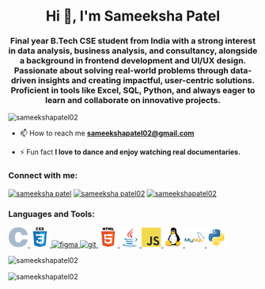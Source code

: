 <h1 align="center">Hi 👋, I'm Sameeksha Patel</h1>
<h3 align="center">Final year B.Tech CSE student from India with a strong interest in data analysis, business analysis, and consultancy, alongside a background in frontend development and UI/UX design. Passionate about solving real-world problems through data-driven insights and creating impactful, user-centric solutions. Proficient in tools like Excel, SQL, Python, and always eager to learn and collaborate on innovative projects.</h3>

<p align="left"> <img src="https://komarev.com/ghpvc/?username=sameekshapatel02&label=Profile%20views&color=0e75b6&style=flat" alt="sameekshapatel02" /> </p>

- 📫 How to reach me **sameekshapatel02@gmail.com**

- ⚡ Fun fact **I love to dance and enjoy watching real documentaries.**

<h3 align="left">Connect with me:</h3>
<p align="left">
<a href="https://linkedin.com/in/sameeksha patel" target="blank"><img align="center" src="https://raw.githubusercontent.com/rahuldkjain/github-profile-readme-generator/master/src/images/icons/Social/linked-in-alt.svg" alt="sameeksha patel" height="30" width="40" /></a>
<a href="https://www.behance.net/sameeksha patel02" target="blank"><img align="center" src="https://raw.githubusercontent.com/rahuldkjain/github-profile-readme-generator/master/src/images/icons/Social/behance.svg" alt="sameeksha patel02" height="30" width="40" /></a>
<a href="https://www.hackerrank.com/sameekshapatel02" target="blank"><img align="center" src="https://raw.githubusercontent.com/rahuldkjain/github-profile-readme-generator/master/src/images/icons/Social/hackerrank.svg" alt="sameekshapatel02" height="30" width="40" /></a>
</p>

<h3 align="left">Languages and Tools:</h3>
<p align="left"> <a href="https://www.cprogramming.com/" target="_blank" rel="noreferrer"> <img src="https://raw.githubusercontent.com/devicons/devicon/master/icons/c/c-original.svg" alt="c" width="40" height="40"/> </a> <a href="https://www.w3schools.com/css/" target="_blank" rel="noreferrer"> <img src="https://raw.githubusercontent.com/devicons/devicon/master/icons/css3/css3-original-wordmark.svg" alt="css3" width="40" height="40"/> </a> <a href="https://www.figma.com/" target="_blank" rel="noreferrer"> <img src="https://www.vectorlogo.zone/logos/figma/figma-icon.svg" alt="figma" width="40" height="40"/> </a> <a href="https://git-scm.com/" target="_blank" rel="noreferrer"> <img src="https://www.vectorlogo.zone/logos/git-scm/git-scm-icon.svg" alt="git" width="40" height="40"/> </a> <a href="https://www.w3.org/html/" target="_blank" rel="noreferrer"> <img src="https://raw.githubusercontent.com/devicons/devicon/master/icons/html5/html5-original-wordmark.svg" alt="html5" width="40" height="40"/> </a> <a href="https://www.java.com" target="_blank" rel="noreferrer"> <img src="https://raw.githubusercontent.com/devicons/devicon/master/icons/java/java-original.svg" alt="java" width="40" height="40"/> </a> <a href="https://developer.mozilla.org/en-US/docs/Web/JavaScript" target="_blank" rel="noreferrer"> <img src="https://raw.githubusercontent.com/devicons/devicon/master/icons/javascript/javascript-original.svg" alt="javascript" width="40" height="40"/> </a> <a href="https://www.linux.org/" target="_blank" rel="noreferrer"> <img src="https://raw.githubusercontent.com/devicons/devicon/master/icons/linux/linux-original.svg" alt="linux" width="40" height="40"/> </a> <a href="https://www.mysql.com/" target="_blank" rel="noreferrer"> <img src="https://raw.githubusercontent.com/devicons/devicon/master/icons/mysql/mysql-original-wordmark.svg" alt="mysql" width="40" height="40"/> </a> <a href="https://www.python.org" target="_blank" rel="noreferrer"> <img src="https://raw.githubusercontent.com/devicons/devicon/master/icons/python/python-original.svg" alt="python" width="40" height="40"/> </a> </p>

<p><img align="center" src="https://github-readme-stats.vercel.app/api/top-langs?username=sameekshapatel02&show_icons=true&locale=en&layout=compact" alt="sameekshapatel02" /></p>

<p><img align="center" src="https://github-readme-streak-stats.herokuapp.com/?user=sameekshapatel02&" alt="sameekshapatel02" /></p>
